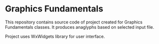 # Graphics Fundamentals
This repository contains source code of project created for Graphics Fundamentals classes. It produces anaglyphs based on selected input file.

Project uses WxWidgets library for user interface.
